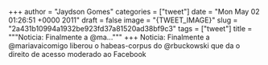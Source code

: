 
+++
author = "Jaydson Gomes"
categories = ["tweet"]
date = "Mon May 02 01:26:51 +0000 2011"
draft = false
image = "{TWEET_IMAGE}"
slug = "2a431b10994a1932be923fd37a81520ad38bf9c3"
tags = ["tweet"]
title = """Noticia: Finalmente a @ma..."""
+++
Noticia: Finalmente a @mariavaicomigo liberou o habeas-corpus do @rbuckowski que da o direito de acesso moderado ao Facebook

